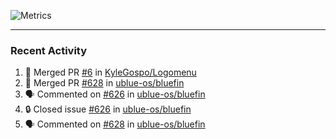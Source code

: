 ![Metrics](https://metrics.lecoq.io/KyleGospo?template=classic&base=header%2C%20activity%2C%20community%2C%20repositories%2C%20metadata&base.indepth=false&base.hireable=false&base.skip=false&config.timezone=America%2FLos_Angeles)

---
### Recent Activity
<!--START_SECTION:activity-->
1. 🎉 Merged PR [#6](https://github.com/KyleGospo/Logomenu/pull/6) in [KyleGospo/Logomenu](https://github.com/KyleGospo/Logomenu)
2. 🎉 Merged PR [#628](https://github.com/ublue-os/bluefin/pull/628) in [ublue-os/bluefin](https://github.com/ublue-os/bluefin)
3. 🗣 Commented on [#626](https://github.com/ublue-os/bluefin/issues/626#issuecomment-1789818534) in [ublue-os/bluefin](https://github.com/ublue-os/bluefin)
4. 🔒 Closed issue [#626](https://github.com/ublue-os/bluefin/issues/626) in [ublue-os/bluefin](https://github.com/ublue-os/bluefin)
5. 🗣 Commented on [#628](https://github.com/ublue-os/bluefin/pull/628#issuecomment-1789578519) in [ublue-os/bluefin](https://github.com/ublue-os/bluefin)
<!--END_SECTION:activity-->
